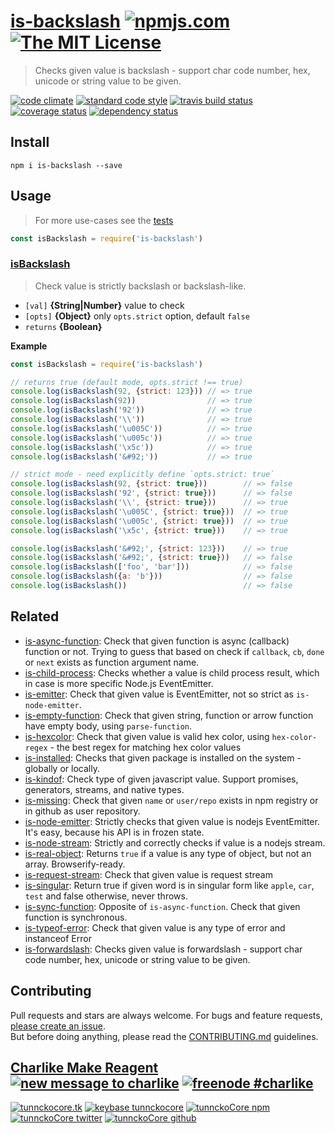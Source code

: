 # [is-backslash][author-www-url] [![npmjs.com][npmjs-img]][npmjs-url] [![The MIT License][license-img]][license-url] 

> Checks given value is backslash - support char code number, hex, unicode or string value to be given.

[![code climate][codeclimate-img]][codeclimate-url] [![standard code style][standard-img]][standard-url] [![travis build status][travis-img]][travis-url] [![coverage status][coveralls-img]][coveralls-url] [![dependency status][david-img]][david-url]


## Install
```
npm i is-backslash --save
```


## Usage
> For more use-cases see the [tests](./test.js)

```js
const isBackslash = require('is-backslash')
```

### [isBackslash](./index.js#L51)
> Check value is strictly backslash or backslash-like.

- `[val]` **{String|Number}** value to check   
- `[opts]` **{Object}** only `opts.strict` option, default `false`    
- `returns` **{Boolean}**  

**Example**

```js
const isBackslash = require('is-backslash')

// returns true (default mode, opts.strict !== true)
console.log(isBackslash(92, {strict: 123})) // => true
console.log(isBackslash(92))                // => true
console.log(isBackslash('92'))              // => true
console.log(isBackslash('\\'))              // => true
console.log(isBackslash('\u005C'))          // => true
console.log(isBackslash('\u005c'))          // => true
console.log(isBackslash('\x5c'))            // => true
console.log(isBackslash('&#92;'))           // => true

// strict mode - need explicitly define `opts.strict: true`
console.log(isBackslash(92, {strict: true}))        // => false
console.log(isBackslash('92', {strict: true}))      // => false
console.log(isBackslash('\\', {strict: true}))      // => true
console.log(isBackslash('\u005C', {strict: true}))  // => true
console.log(isBackslash('\u005c', {strict: true}))  // => true
console.log(isBackslash('\x5c', {strict: true}))    // => true

console.log(isBackslash('&#92;', {strict: 123}))    // => true
console.log(isBackslash('&#92;', {strict: true}))   // => false
console.log(isBackslash(['foo', 'bar']))            // => false
console.log(isBackslash({a: 'b'}))                  // => false
console.log(isBackslash())                          // => false
```


## Related
- [is-async-function](https://github.com/tunnckocore/is-async-function): Check that given function is async (callback) function or not. Trying to guess that based on check if `callback`, `cb`, `done` or `next` exists as function argument name.
- [is-child-process](https://github.com/tunnckocore/is-child-process): Checks whether a value is child process result, which in case is more specific Node.js EventEmitter.
- [is-emitter](https://github.com/tunnckocore/is-emitter): Check that given value is EventEmitter, not so strict as `is-node-emitter`.
- [is-empty-function](https://github.com/tunnckoCore/is-empty-function): Check that given string, function or arrow function have empty body, using `parse-function`.
- [is-hexcolor](https://github.com/tunnckocore/is-hexcolor): Check that given value is valid hex color, using `hex-color-regex` - the best regex for matching hex color values
- [is-installed](https://github.com/tunnckoCore/is-installed): Checks that given package is installed on the system - globally or locally.
- [is-kindof](https://github.com/tunnckocore/is-kindof): Check type of given javascript value. Support promises, generators, streams, and native types.
- [is-missing](https://github.com/tunnckocore/is-missing): Check that given `name` or `user/repo` exists in npm registry or in github as user repository.
- [is-node-emitter](https://github.com/tunnckocore/is-node-emitter): Strictly checks that given value is nodejs EventEmitter. It's easy, because his API is in frozen state.
- [is-node-stream](https://github.com/tunnckocore/is-node-stream): Strictly and correctly checks if value is a nodejs stream.
- [is-real-object](https://github.com/tunnckocore/is-real-object): Returns `true` if a value is any type of object, but not an array. Browserify-ready.
- [is-request-stream](https://github.com/tunnckocore/is-request-stream): Check that given value is request stream
- [is-singular](https://github.com/tunnckocore/is-singular): Return true if given word is in singular form like `apple`, `car`, `test` and false otherwise, never throws.
- [is-sync-function](https://github.com/tunnckocore/is-sync-function): Opposite of `is-async-function`. Check that given function is synchronous.
- [is-typeof-error](https://github.com/tunnckocore/is-typeof-error): Check that given value is any type of error and instanceof Error
- [is-forwardslash](https://github.com/tunnckocore/is-forwardslash): Checks given value is forwardslash - support char code number, hex, unicode or string value to be given.


## Contributing
Pull requests and stars are always welcome. For bugs and feature requests, [please create an issue](https://github.com/tunnckoCore/is-backslash/issues/new).  
But before doing anything, please read the [CONTRIBUTING.md](./CONTRIBUTING.md) guidelines.


## [Charlike Make Reagent](http://j.mp/1stW47C) [![new message to charlike][new-message-img]][new-message-url] [![freenode #charlike][freenode-img]][freenode-url]

[![tunnckocore.tk][author-www-img]][author-www-url] [![keybase tunnckocore][keybase-img]][keybase-url] [![tunnckoCore npm][author-npm-img]][author-npm-url] [![tunnckoCore twitter][author-twitter-img]][author-twitter-url] [![tunnckoCore github][author-github-img]][author-github-url]


[npmjs-url]: https://www.npmjs.com/package/is-backslash
[npmjs-img]: https://img.shields.io/npm/v/is-backslash.svg?label=is-backslash

[license-url]: https://github.com/tunnckoCore/is-backslash/blob/master/LICENSE
[license-img]: https://img.shields.io/badge/license-MIT-blue.svg


[codeclimate-url]: https://codeclimate.com/github/tunnckoCore/is-backslash
[codeclimate-img]: https://img.shields.io/codeclimate/github/tunnckoCore/is-backslash.svg

[travis-url]: https://travis-ci.org/tunnckoCore/is-backslash
[travis-img]: https://img.shields.io/travis/tunnckoCore/is-backslash.svg

[coveralls-url]: https://coveralls.io/r/tunnckoCore/is-backslash
[coveralls-img]: https://img.shields.io/coveralls/tunnckoCore/is-backslash.svg

[david-url]: https://david-dm.org/tunnckoCore/is-backslash
[david-img]: https://img.shields.io/david/tunnckoCore/is-backslash.svg

[standard-url]: https://github.com/feross/standard
[standard-img]: https://img.shields.io/badge/code%20style-standard-brightgreen.svg


[author-www-url]: http://www.tunnckocore.tk
[author-www-img]: https://img.shields.io/badge/www-tunnckocore.tk-fe7d37.svg

[keybase-url]: https://keybase.io/tunnckocore
[keybase-img]: https://img.shields.io/badge/keybase-tunnckocore-8a7967.svg

[author-npm-url]: https://www.npmjs.com/~tunnckocore
[author-npm-img]: https://img.shields.io/badge/npm-~tunnckocore-cb3837.svg

[author-twitter-url]: https://twitter.com/tunnckoCore
[author-twitter-img]: https://img.shields.io/badge/twitter-@tunnckoCore-55acee.svg

[author-github-url]: https://github.com/tunnckoCore
[author-github-img]: https://img.shields.io/badge/github-@tunnckoCore-4183c4.svg

[freenode-url]: http://webchat.freenode.net/?channels=charlike
[freenode-img]: https://img.shields.io/badge/freenode-%23charlike-5654a4.svg

[new-message-url]: https://github.com/tunnckoCore/ama
[new-message-img]: https://img.shields.io/badge/ask%20me-anything-green.svg
